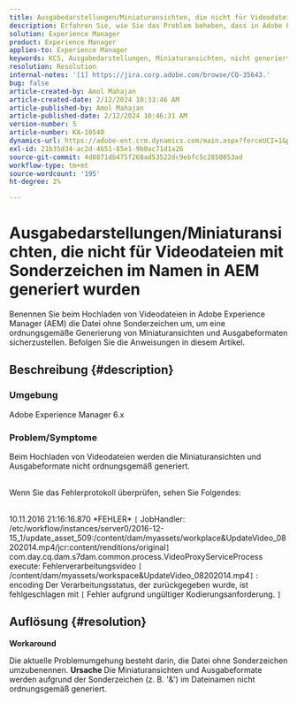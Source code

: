 ```yaml
---
title: Ausgabedarstellungen/Miniaturansichten, die nicht für Videodateien mit Sonderzeichen im Namen in AEM generiert wurden
description: Erfahren Sie, wie Sie das Problem beheben, dass in Adobe Experience Manager keine Ausgabedarstellungen/Miniaturansichten für Videodateien generiert werden.
solution: Experience Manager
product: Experience Manager
applies-to: Experience Manager
keywords: KCS, Ausgabedarstellungen, Miniaturansichten, nicht generiert, Videodateien, Sonderzeichen, Name, AEM, Adobe Experience Manager
resolution: Resolution
internal-notes: '[1] https://jira.corp.adobe.com/browse/CQ-35643.'
bug: false
article-created-by: Amol Mahajan
article-created-date: 2/12/2024 10:33:46 AM
article-published-by: Amol Mahajan
article-published-date: 2/12/2024 10:46:31 AM
version-number: 5
article-number: KA-10540
dynamics-url: https://adobe-ent.crm.dynamics.com/main.aspx?forceUCI=1&pagetype=entityrecord&etn=knowledgearticle&id=2d5bf62d-92c9-ee11-9079-6045bd006b4b
exl-id: 21b35d34-ac2d-4651-85e1-9b0ac71d1a26
source-git-commit: 4d8871db475f268ad53522dc9ebfc5c2850853ad
workflow-type: tm+mt
source-wordcount: '195'
ht-degree: 2%

---
```


# Ausgabedarstellungen/Miniaturansichten, die nicht für Videodateien mit Sonderzeichen im Namen in AEM generiert wurden


Benennen Sie beim Hochladen von Videodateien in Adobe Experience Manager (AEM) die Datei ohne Sonderzeichen um, um eine ordnungsgemäße Generierung von Miniaturansichten und Ausgabeformaten sicherzustellen. Befolgen Sie die Anweisungen in diesem Artikel.

## Beschreibung {#description}


### <b>Umgebung</b>

Adobe Experience Manager 6.x



### <b>Problem/Symptome</b>

Beim Hochladen von Videodateien werden die Miniaturansichten und Ausgabeformate nicht ordnungsgemäß generiert.

<br>Wenn Sie das Fehlerprotokoll überprüfen, sehen Sie Folgendes:

<br>10.11.2016 21:16:16.870 \*FEHLER\* `[` JobHandler: /etc/workflow/instances/server0/2016-12-15_1/update_asset_509:/content/dam/myassets/workplace&amp;UpdateVideo_08202014.mp4/jcr:content/renditions/original`]`  com.day.cq.dam.s7dam.common.process.VideoProxyServiceProcess execute: Fehlerverarbeitungsvideo `[` /content/dam/myassets/workspace&amp;UpdateVideo_08202014.mp4`]`  : encoding Der Verarbeitungsstatus, der zurückgegeben wurde, ist fehlgeschlagen mit `[` Fehler aufgrund ungültiger Kodierungsanforderung. `]`

## Auflösung {#resolution}


<b>Workaround</b>

Die aktuelle Problemumgehung besteht darin, die Datei ohne Sonderzeichen umzubenennen.
<b>Ursache </b>
Die Miniaturansichten und Ausgabeformate werden aufgrund der Sonderzeichen (z. B. &#39;&amp;&#39;) im Dateinamen nicht ordnungsgemäß generiert.
